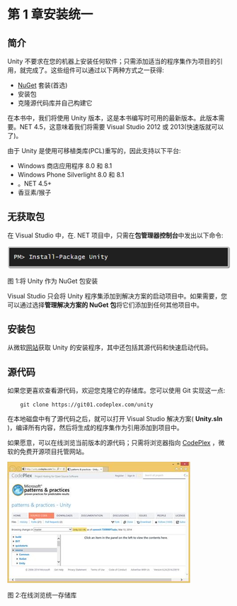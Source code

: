 # 第 1 章安装统一

## 简介

Unity 不要求在您的机器上安装任何软件；只需添加适当的程序集作为项目的引用，就完成了。这些组件可以通过以下两种方式之一获得:

*   [NuGet](http://www.nuget.org) 套装(首选)
*   安装包
*   克隆源代码库并自己构建它

在本书中，我们将使用 Unity 版本，这是本书编写时可用的最新版本。此版本需要。NET 4.5，这意味着我们将需要 Visual Studio 2012 或 2013(快速版就可以了)。

由于 Unity 是使用可移植类库(PCL)重写的，因此支持以下平台:

*   Windows 商店应用程序 8.0 和 8.1
*   Windows Phone Silverlight 8.0 和 8.1
*   。NET 4.5+
*   香豆素/猴子

## 无获取包

在 Visual Studio 中，在. NET 项目中，只需在**包管理器控制台**中发出以下命令:

![](img/image003.png)

图 1:将 Unity 作为 NuGet 包安装

Visual Studio 只会将 Unity 程序集添加到解决方案的启动项目中。如果需要，您可以通过选择**管理解决方案的 NuGet 包**将它们添加到任何其他项目中。

## 安装包

从微软[网站](http://www.microsoft.com/en-us/download/details.aspx?id=38788)获取 Unity 的安装程序，其中还包括其源代码和快速启动代码。

## 源代码

如果您更喜欢查看源代码，欢迎您克隆它的存储库。您可以使用 Git 实现这一点:

```
    git clone https://git01.codeplex.com/unity

```

在本地磁盘中有了源代码之后，就可以打开 Visual Studio 解决方案( **Unity.sln** )，编译所有内容，然后将生成的程序集作为引用添加到项目中。

如果愿意，可以在线浏览当前版本的源代码；只需将浏览器指向 [CodePlex](http://unity.codeplex.com/SourceControl/latest) ，微软的免费开源项目托管网站。

![](img/image004.jpg)

图 2:在线浏览统一存储库